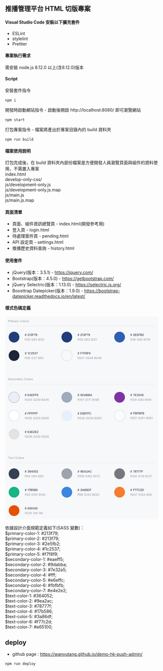## 推播管理平台 HTML 切版專案

#### Visual Studio Code 安裝以下擴充套件
* ESLint
* stylelint
* Prettier

#### 專案執行需求
需安裝 node.js 8.12.0 以上(含8.12.0)版本

#### Script
安裝套件指令
``` shell
npm i
```

開發時啟動網站指令 - 啟動後開啟 http://localhost:8080/ 即可瀏覽網站
``` shell
npm start
```

打包專案指令 - 檔案將產出於專案目錄內的 build 資料夾
``` shell
npm run build
```

#### 檔案使用說明
打包完成後，在 build 資料夾內部份檔案是方便開發人員瀏覽頁面與組件的資料使用，不需置入專案  
index.html  
develop-only-css/  
js/development-only.js  
js/development-only.js.map  
js/main.js  
js/main.js.map  

#### 頁面清單
* 頁面、組件資訊總覽頁 - index.html(開發參考用)  
* 登入頁 - login.html  
* 待處理案件頁 - pending.html  
* API 設定頁 - settings.html  
* 推播歷史資料查詢 - history.html  

#### 使用套件
* jQuery(版本：3.5.1) - https://jquery.com/
* Bootstrap(版本：4.5.0) - https://getbootstrap.com/
* jQuery Selectric(版本：1.13.0) - https://selectric.js.org/
* Boosttrap Datepicker(版本：1.9.0) - https://bootstrap-datepicker.readthedocs.io/en/latest/

#### 樣式色碼定義
![Color Guideline](/readmeImage/tpi-notification-color-guideline.jpg)

依據設計介面規範定義如下(SASS 變數)：  
$primary-color-1: #213f79;  
$primary-color-2: #213f79;  
$primary-color-3: #2e5fb2;  
$primary-color-4: #1c2537;  
$primary-color-5: #f7f8f9;  
$secondary-color-1: #eaeff5;  
$secondary-color-2: #9dabba;  
$secondary-color-3: #7e32a5;  
$secondary-color-4: #fff;  
$secondary-color-5: #e6effc;  
$secondary-color-6: #fbfbfb;  
$secondary-color-7: #e4e2e2;  
$text-color-1: #364052;  
$text-color-2: #9ea2ac;  
$text-color-3: #78777f;  
$text-color-4: #17b586;  
$text-color-5: #3a86df;  
$text-color-6: #f77c2d;  
$text-color-7: #e65100;

## deploy

-  github page : https://wanyutang.github.io/demo-hk-push-admin/

``` shell
npm run deploy
```
